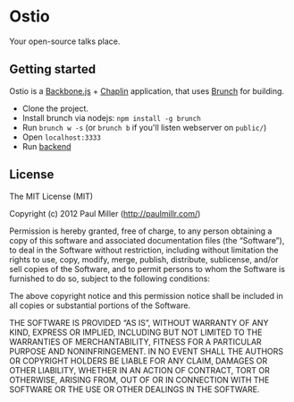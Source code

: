 # Ostio
Your open-source talks place.

## Getting started
Ostio is a [Backbone.js](http://backbonejs.org/) + [Chaplin](https://github.com/chaplinjs/chaplin) application, that uses [Brunch](http://brunch.io/) for building.

* Clone the project.
* Install brunch via nodejs: `npm install -g brunch`
* Run `brunch w -s` (or `brunch b` if you'll listen webserver on `public/`)
* Open `localhost:3333`
* Run [backend](https://github.com/paulmillr/ostio-api)

## License
The MIT License (MIT)

Copyright (c) 2012 Paul Miller (http://paulmillr.com/)

Permission is hereby granted, free of charge, to any person obtaining a copy
of this software and associated documentation files (the “Software”), to deal
in the Software without restriction, including without limitation the rights
to use, copy, modify, merge, publish, distribute, sublicense, and/or sell
copies of the Software, and to permit persons to whom the Software is
furnished to do so, subject to the following conditions:

The above copyright notice and this permission notice shall be included in
all copies or substantial portions of the Software.

THE SOFTWARE IS PROVIDED “AS IS”, WITHOUT WARRANTY OF ANY KIND, EXPRESS OR
IMPLIED, INCLUDING BUT NOT LIMITED TO THE WARRANTIES OF MERCHANTABILITY,
FITNESS FOR A PARTICULAR PURPOSE AND NONINFRINGEMENT. IN NO EVENT SHALL THE
AUTHORS OR COPYRIGHT HOLDERS BE LIABLE FOR ANY CLAIM, DAMAGES OR OTHER
LIABILITY, WHETHER IN AN ACTION OF CONTRACT, TORT OR OTHERWISE, ARISING FROM,
OUT OF OR IN CONNECTION WITH THE SOFTWARE OR THE USE OR OTHER DEALINGS IN
THE SOFTWARE.
